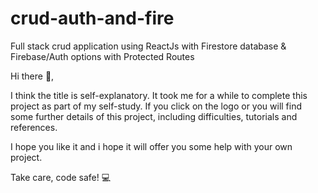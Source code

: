 # crud-auth-and-fire
Full stack crud application using ReactJs with Firestore database & Firebase/Auth options with Protected Routes

Hi there 👋,

I think the title is self-explanatory. 
It took me for a while to complete this project as part of my self-study.
If you click on the logo or you will find some further details of this project, 
including difficulties, tutorials and references.

I hope you like it and i hope it will offer you some help with your own project. 

Take care, code safe! 💻
